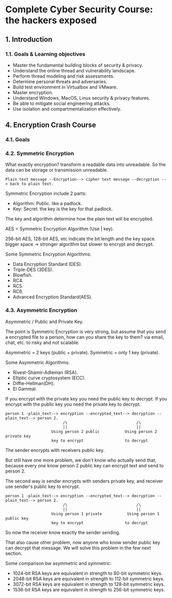 # Complete Cyber Security Course: the hackers exposed

## 1. Introduction

### 1.1. Goals & Learning objectives

- Master the fundamental building blocks of security & privacy.
- Understand the online thread and vulnerability landscape.
- Perform thread modeling and risk assessments.
- Determine personal threats and adversaries.
- Build test environment in Virtualbox and VMware.
- Master encryption.
- Understand Windows, MacOS, Linux security & privacy features.
- Be able to mitigate social engineering attacks.
- Use isolation and compartmentalization effectively.

## 4. Encryption Crash Course

### 4.1. Goals

### 4.2. Symmetric Encryption

What exactly encryption? transform a readable data into unreadable. So the data can be storage or transmission unreadable.

```text
Plain text message --Encryption--> cipher text message --decryption --> back to plain text.
```

Symmetric Encryption include 2 parts:

- Algorithm: Public. like a padlock.
- Key: Secret. the key is the key for that padlock.

The key and algorithm determine how the plain text will be encrypted.

AES = Symmetric Encryption Algorithm (Use | key).

256-bit AES, 128-bit AES, etc indicate the bit length and the key space. bigger space -> stronger algorithm but slower to encrypt and decrypt.

Some Symmetric Encryption Algorithms:

- Data Encryption Standard (DES).
- Triple-DES (3DES).
- Blowfish.
- RC4.
- RC5.
- RC6.
- Advanced Encryption Standard(AES).

### 4.3. Asymmetric Encryption

Asymmetric / Public and Private Key.

The point is Symmetric Encryption is very strong, but assume that you send a encrypted file to a person, how can you share the key to them? via email, chat, etc. to risky and not scalable.

Asymmetric = 2 keys (public + private).
Symmetric = only 1 key (private).

Some Asymmetric Algorithms:

- Rivest-Shamir-Adleman (RSA).
- Elliptic curve cryptosystem (ECC).
- Diffie-Hellman(DH).
- El Gammal.

If you encrypt with the private key you need the public key to decrypt.
If you encrypt with the public key you need the private key to decrypt.

```text
person 1 -plain_text--> encryption --encrypted_text--> decryption --plain_text--> person 2.
                         /\                              /\
                         ||                              ||
                    Using person 2 public           Using person 2 private key
                    key to encrypt                  to decrypt

```

The sender encrypts with receivers public key.

But still have one more problem, we don't know who actually send that, because every one know person 2 public key can encrypt text and send to person 2.

The second way is sender encrypts with senders private key, and receiver use sender's public key to encrypt.

```text
person 1 -plain_text--> encryption --encrypted_text--> decryption --plain_text--> person 2.
                         /\                              /\
                         ||                              ||
                    Using person 1 private           Using person 1 public key
                    key to encrypt                  to decrypt

```

So now the receiver know exactly the sender sending.

That also cause other problem, now anyone who know sender public key can decrypt that message.
We will solve this problem in the few next section.

Some comparison bw asymmetric and symmetric:

- 1024-bit RSA keys are equivalent in strength to 80-bit symmetric keys.
- 2048-bit RSA keys are equivalent in strength to 112-bit symmetric keys.
- 3072-bit RSA keys are equivalent in strength to 128-bit symmetric keys.
- 1536-bit RSA keys are equivalent in strength to 256-bit symmetric keys.
